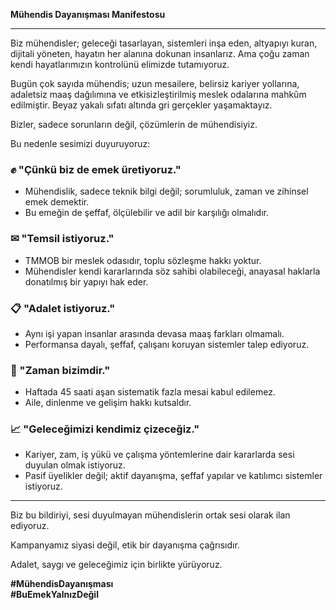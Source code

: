 **Mühendis Dayanışması Manifestosu**

---

Biz mühendisler; geleceği tasarlayan, sistemleri inşa eden, altyapıyı kuran, dijitali yöneten, hayatın her alanına dokunan insanlarız. Ama çoğu zaman kendi hayatlarımızın kontrolünü elimizde tutamıyoruz.

Bugün çok sayıda mühendis; uzun mesailere, belirsiz kariyer yollarına, adaletsiz maaş dağılımına ve etkisizleştirilmiş meslek odalarına mahkûm edilmiştir. Beyaz yakalı sıfatı altında gri gerçekler yaşamaktayız.

Bizler, sadece sorunların değil, çözümlerin de mühendisiyiz.

Bu nedenle sesimizi duyuruyoruz:

### ✊ "Çünkü biz de emek üretiyoruz."

- Mühendislik, sadece teknik bilgi değil; sorumluluk, zaman ve zihinsel emek demektir.
- Bu emeğin de şeffaf, ölçülebilir ve adil bir karşılığı olmalıdır.

### ✉ "Temsil istiyoruz."

- TMMOB bir meslek odasıdır, toplu sözleşme hakkı yoktur.
- Mühendisler kendi kararlarında söz sahibi olabileceği, anayasal haklarla donatılmış bir yapıyı hak eder.

### 📋 "Adalet istiyoruz."

- Aynı işi yapan insanlar arasında devasa maaş farkları olmamalı.
- Performansa dayalı, şeffaf, çalışanı koruyan sistemler talep ediyoruz.

### 📅 "Zaman bizimdir."

- Haftada 45 saati aşan sistematik fazla mesai kabul edilemez.
- Aile, dinlenme ve gelişim hakkı kutsaldır.

### 📈 "Geleceğimizi kendimiz çizeceğiz."

- Kariyer, zam, iş yükü ve çalışma yöntemlerine dair kararlarda sesi duyulan olmak istiyoruz.
- Pasif üyelikler değil; aktif dayanışma, şeffaf yapılar ve katılımcı sistemler istiyoruz.

---

Biz bu bildiriyi, sesi duyulmayan mühendislerin ortak sesi olarak ilan ediyoruz.

Kampanyamız siyasi değil, etik bir dayanışma çağrısıdır.

Adalet, saygı ve geleceğimiz için birlikte yürüyoruz.

**#MühendisDayanışması**  
**#BuEmekYalnızDeğil**


